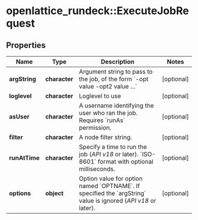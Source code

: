 # openlattice_rundeck::ExecuteJobRequest

## Properties
Name | Type | Description | Notes
------------ | ------------- | ------------- | -------------
**argString** | **character** | Argument string to pass to the job, of the form &#x60;-opt value -opt2 value ...&#x60; | [optional] 
**loglevel** | **character** | Loglevel to use | [optional] 
**asUser** | **character** | A username identifying the user who ran the job. Requires &#x60;runAs&#x60; permission. | [optional] 
**filter** | **character** | A node filter string. | [optional] 
**runAtTime** | **character** | Specify a time to run the job (*API v18* or later). &#x60;ISO-8601&#x60; format with optional milliseconds. | [optional] 
**options** | **object** | Option value for option named &#x60;OPTNAME&#x60;. If specified the &#x60;argString&#x60; value is ignored (*API v18* or later). | [optional] 


